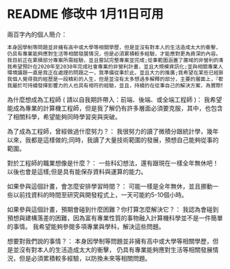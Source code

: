 # README 修改中 1月11日可用

兩百字內的個人簡介：
```markdown
本身因學制等問題並非擁有高中或大學等相關學歷，但是並沒有對本人的生活造成太大的衝擊，
仍具有專業能夠應對生活等相關發展情況，但是必須累積較多經驗，才能應對更為資深的內容。
我目前正在累積部分專案所需經驗，並且嘗試完整專案並完成;從事範圍涵蓋了廣域的非營利的專業範圍，並為醫學專業人員，
我希望預計在2020年至2030年完成社會專業的非營利計畫，並且大規模資訊化;並與相關專業人士一同推廣，完成個人在社會學領域多年的專業，
環境議題一直是我正在處理的問題之一，我準備從事於此，並且大力的推廣;我希望在某些已經歸劃的區域於2030以前完成抗全球暖化或熱島效應，
我個人覺得我的經歷是一段精彩的人生，但是並沒有太多想過多解釋的部分，主要的層面上，『都不會偏離醫學跟教育』，
我屬於可持續發揮影響力的人也具有相符的經驗，並且，持續的在從事自己的解決方案，為實際情況解決問題。
```

為什麼想成為工程師 ( 請以自我期許帶入：前端、後端、或全端工程師 )：
我希望能成為專業的計算機工程師，但是我了解仍有許多層面必須要克服，其中，也包含了相關科學，希望能夠同時學習突與突破。

為了成為工程師，曾經做過什麼努力？：
我很努力的讀了微積分跟統計學，幾年以來，我都是這樣做的;同時，我讀了大量技術範圍的發展，預想自己能夠從事的範圍。

對於工程師的職業想像是什麼？：
一些科幻想法，還有跟現在一樣全年無休吧！以後也會是這樣;但是具有能保存資料與運算的能力。

如果參與這個計畫，會怎麼安排學習時間？：
可能一樣是全年無休，並且挪動一些以前找資料的時間至研究與開發程式上，一天可能約5-10個小時。

如果參與這個計畫，預期會碰到什麼困難？你打算怎麼解決它？：
我認為會碰到預想與建構落差的困難，因為富有專業性質的事物融入計算機科學並不是一件簡單的事情。
我希望能夠參閱多項專業與學科，解決這些問題。

想要對我們說的事情？：
本身因學制等問題並非擁有高中或大學等相關學歷，但是並沒有對本人的生活造成太大的衝擊，
仍具有專業能夠應對生活等相關發展情況，但是必須累積較多經驗，以防換未來等相關問題。
